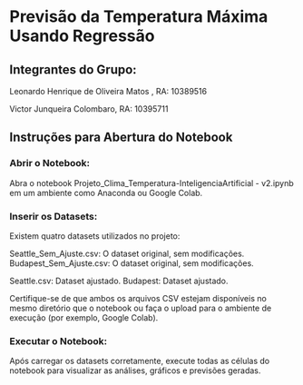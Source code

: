 # Previsão da Temperatura Máxima Usando Regressão
## Integrantes do Grupo:
Leonardo Henrique de Oliveira Matos , RA: 10389516

Victor Junqueira Colombaro, RA: 10395711

## Instruções para Abertura do Notebook
### Abrir o Notebook:

Abra o notebook Projeto_Clima_Temperatura-InteligenciaArtificial - v2.ipynb em um ambiente como Anaconda ou Google Colab.
### Inserir os Datasets:

Existem quatro datasets utilizados no projeto:

Seattle_Sem_Ajuste.csv: O dataset original, sem modificações.
Budapest_Sem_Ajuste.csv: O dataset original, sem modificações.

Seattle.csv: Dataset ajustado.
Budapest: Dataset ajustado.

Certifique-se de que ambos os arquivos CSV estejam disponíveis no mesmo diretório que o notebook ou faça o upload para o ambiente de execução (por exemplo, Google Colab).

### Executar o Notebook:

Após carregar os datasets corretamente, execute todas as células do notebook para visualizar as análises, gráficos e previsões geradas.
